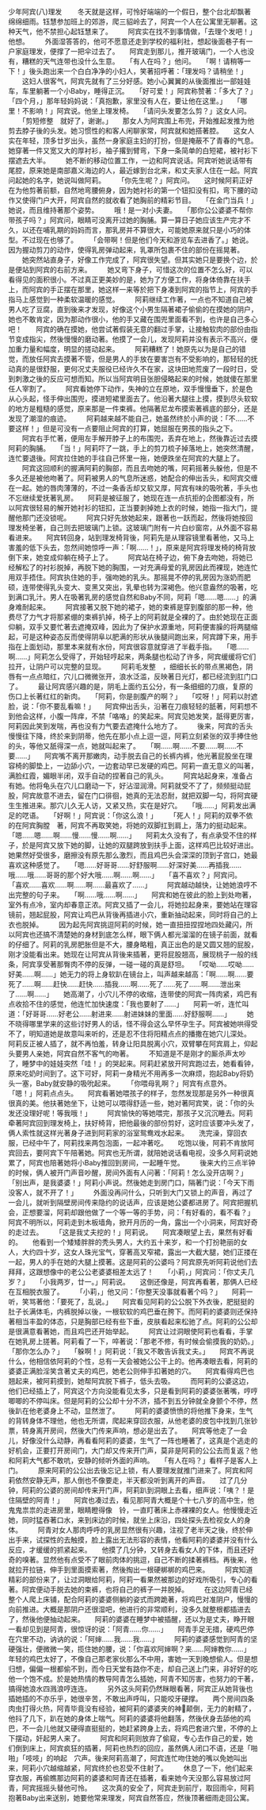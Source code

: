 少年阿宾(八)理发 
　　冬天就是这样，可怜好端端的一个假日，整个台北却飘著绵绵细雨。钰慧参加班上的郊游，爬三貂岭去了，阿宾一个人在公寓里无聊著。这种天气，他不禁担心起钰慧来了。 
　　阿宾实在找不到事情做，「去理个发吧！」他想。 
　　外面湿答答的，他可不愿意还走到学校的福利社，想起後面巷子有一户家庭理发，便撑了一把伞过去了。　　阿宾走到那儿，推开玻璃门，一个人也没有，糟糕的天气连带也没什么生意。　　「有人在吗？」他问。　　「啊！请稍等一下！」後头跑出来一个白白净净的小妇人，笑著招呼著：「理发吗？请稍坐！」 
　　这妇人很客气，阿宾先就有了三分好感。她小心翼翼的从後面推出一部娃娃车，车里躺著一个小Baby，睡得正沉。　　「好可爱！」阿宾称赞著：「多大了？」　　「四个月，」那年轻妈妈说：「真抱歉，家里没有人在，要让他在这里。」　　「哪里！不影响！」阿宾说。他坐上理发椅。　　「请问头发要怎么剪？」这女人问。 
　　「剪短修整　就好了，谢谢。」　　那女人为阿宾围上布兜，开始推起发推为他剪去脖子後的头发。她习惯性的和客人闲聊家常，阿宾就和她搭著腔。　　这女人实在年轻，顶多廿岁出头，虽然一身家庭主妇的打扮，但是掩蔽不了青春的气息。她穿著一件又宽又大的厚衬衫，袖子撂到臂弯，下身一条简单的白短裙，被衬衫下摆遮去大半。 
　　她不断的移动位置工作，一边和阿宾说话。阿宾听她说话带有尾腔，原来她是南部嘉义海边的人，最近嫁到台北来，和丈夫家人住在一起。阿宾问起她的名字，她说叫做阿莉。 
　　「你先生呢？」阿宾问。　　这时候阿莉正好在为他剪著前额，自然地弯腰俯身，因为她衬衫的第一个钮扣没有扣，弯下腰的动作又使得门户大开，阿宾自然的就收看了她胸前的精彩节目。　　「在金门当兵！」她说，而且维持著那个姿势。 
　　哦！是一对小夫妻。　　「那你公公婆婆不帮你带孩子吗？」阿宾问，眼睛可没离开过她的胸脯。算一算日子她应该生产完才不久，以还在哺乳期的妈妈而言，那乳房并不算很大，可能她原来就只是小巧的体型。不过现在也够了。 
　　「会带啊！但是他们今天和游览车去进香了。」她说。因为握动剪刀的动作，使得乳房弹动起来，乳罩所包裹不住的部份在摇晃著。 
　　她突然站直身子，好像工作完成了，阿宾很失望。但其实她只是要换个边，於是便站到阿宾的右前方来。 
　　她又弯下身子，可惜这次的位置不怎么好，可以看得见的面积很小。不过真正更美妙的是，她为了方便工作，将身体倚靠在扶手上，而阿宾的手正摆在那里，她这样一来等於把下身凑到阿宾的指节上，阿宾的手指马上感觉到一种柔软温暖的感觉。 
　　阿莉继续工作著，一点也不知道自己被男人吃了豆腐，直到後来才发现，好像这个小男生隔著裙子偷偷的在摸她的阴户，她也不敢肯定，因为那动作很小，他的手又藏在围兜里面看不到，也许是自己多心吧！　　阿宾的确在摸她，他尝试著假装无意的翻过手掌，让接触软肉的部份由指节变成指尖，然後慢慢的磨动著。他摸了一会儿，发现阿莉并没有表示不高兴，便加重力量和幅度，明显的搓动起来。 
　　阿莉糟糕了！她原先以为是自己的错觉，而放任阿宾去摸著不管，但是男人的手放在要害岂有不受影响的，那轻轻的抚动真的是很舒服，更何况丈夫服役已经许久不在家，这块田地荒废了一段时日，受到刺激之後的反应可想而知。所以当阿宾明目张胆侵略起来的时候，她就傻在那里任人宰割了。 
　　阿宾看她停下动作，失神的立在原地，双手慢慢垂下，於是色从心头起，怪手伸出围兜，摸进短裙里面去了。他沿著大腿往上摸，摸到尽头软软的地方是粗糙的感觉，原来那是一件束裤。他隔著尼龙布摸索著裤底的部分，还是发现了潮湿的痕迹。 
　　阿莉越来越不能自己，她虽然终於小声的说：「不……不要这样！」但是可没有一点要阻止阿宾的打算，她屈服在男孩的指头之下。 
　　阿宾右手忙著，便用左手解开脖子上的布围兜，丢弃在地上，然後靠近过去摸阿莉的胸脯。　　「当！」阿莉吓了一跳，手上的剪刀梳子掉落地上，她突然清醒，连忙要退後。阿宾拉住她的手往自己怀里一拖，她便跌坐在阿宾的大腿上了。 
　　阿宾这回顺利的握满阿莉的胸部，而且去吻她的嘴，阿莉摇著头躲他，但是不多久还是被他吻著了。阿莉被男人的气息所迷惑，她配合的伸出舌头，和阿宾交缠在一起。她的唇肉薄薄的，不过一条香舌却又软又厚，阿宾有味的吸吮著，手头也不忘继续爱抚著乳房。　　阿莉是被征服了，她现在连一点抗拒的企图都没有，所以阿宾很轻易的解开她衬衫的钮扣，正当要剥掉她上衣的时候，她指一指大门，提醒他那门还没锁呢。 
　　阿宾只好先放她起来，跟著也一跃而起，然後将她按回理发椅坐著，自己则去把玻璃门上锁。这玻璃门附有一片白纱窗帘，从外面不容易看进来。　　阿宾转回身，站到理发椅背後，阿莉先是从理容镜里看著他，又马上害羞的低下头去，忽然间她惊呼一声：「啊……！」，原来是阿宾将理发椅的椅背放倒下来，她变成仰躺在椅子上了。 
　　阿宾站在椅子边，俯下身去吻她，将她已经解松了的衬衫脱掉，再脱下她的胸围，一对充满母爱的乳房因此而裸现，她连忙用双手捂住。阿宾执住她的手，强吻她的乳头。那摇晃不停的乳房因为涨奶而肥硕，连带使得乳头变大、变黑又突出，乳晕也转为深褐色。他兴意盎然的吸著，吃到满口乳汁。男人在吸著乳房的感觉自然和Baby不同，阿莉「嗯……嗯……」的满身难耐起来。 
　　阿宾接著又脱下她的裙子，她的束裤是穿到腹部的那一种，他费尽了力气才将那紧绷的束裤扒掉，椅子上的阿莉就是全裸的了。由於她现在正面仰躺，双手又要忙著去遮掩双峰，因此为了保护水源重地，阿莉便害臊的将两腿缩起，可是这种姿态反而使得阴阜以肥满的形状从後腿间跑出来，阿宾蹲下来，用手指在上面划动，那里本来就有水份，阿宾很容意就穿进了半截手指。　　「嗯……啊……」阿莉怎么受得了，开始轻哼起来，两条腿也松动了许多，阿宾缓缓将它们拉开，让阴户可以完整的显现。 
　　阿莉毛发整　，细细长长的带点黑褐色，阴唇有一点点暗红，穴儿口微微张开，浪水泛滥，反映著日光灯，都已经流到肛门口了。 
　　最让阿宾感兴趣的是，阴毛上面约五公分，有一条细细的刀痕，复原的伤口上长著红红的新肉。　　「阿莉，你是剖腹产的啊？」　　「哎呀！」阿莉以肘遮脸，说：「你不要乱看嘛！」　　阿宾伸出舌头，沿著在刀痕轻轻的舐著，阿莉想不到他会这样，小腹一阵痒，不禁「咯咯」的笑起来。阿宾见她发笑，舐得更厉害，阿莉因此笑到发喘，再也没有力气要去遮掩什么地方了。 
　　後来，阿宾的舌头慢慢往下降，终於来到阴蒂，他先在那小点上逗一逗，阿莉立刻紧张的双手捧住他的头，等他又舐得深一点，她就叫起来了。　　「啊……啊……不要……啊……不要……」　　阿宾嘴不离开那嫩肉，动手脱去自己的长裤内裤，他光著屁股坐在理容椅的脚垫上，一边舔小穴，一边套动早已发硬的鸡巴。阿莉一直无意义的叫著，满脸红霞，媚眼半闭，双手自动的捏著自己的乳头。 
　　阿宾站起身来，准备占有她。他将龟头在穴儿口磨动一下，好沾湿润滑。阿莉就受不了了，频频挺动屁股，阿宾故意不进去，留在门口徘徊，她真的无法忍耐，就把双脚一勾，将阿宾硬生生推进来。那穴儿久无人访，又紧又热，实在是好穴。　　「哦……」阿莉发出满足的呓语。　　「好啊！」阿宾说：「你这么浪！」 
　　「死人！」阿莉的双拳不依的在阿宾胸膛　著，阿宾不再取笑她，将她的双脚扛到肩上，落力的挺动起来。　　「嗯……嗯……啊……慢……慢……啊……」　　阿莉太久没有了，有点承受不住的样子，於是阿宾又放下她的脚，让她的双腿跨放到扶手上面，这样鸡巴比较好进出。她果然好受很多，磨擦没有原先那么激烈，而且鸡巴头会深深的顶到子宫口，她最喜欢这种感觉了。　　「嗯……好哥哥……好舒服啊……好深好美……再插我……哦……哦……哥哥的那个好大哦……啊……啊……」　　「喜不喜欢？」阿宾问。　　「喜欢……喜欢……啊……啊……最喜欢了……」 
　　阿宾越动越快，让她她浪哼不出完整的句子来。　　「啊……哦……啊……」　　阿宾和她在彼此的脸上到处吻著，室外有点冷，室内却春意正浓。阿宾又插了一会儿，将她拉起身来，要她站在理容镜前，翘起屁股，阿宾让鸡巴从背後再插进小穴，重新抽动起来，同时将自己的上衣也脱掉。 
　　因为起先阿宾挑逗阿莉的时候，她一直扭扭捏捏地四处藏闪，所以阿宾也还搞不清楚她的身材到底怎么样，眼下俩人都光溜溜的在镜子前面，就看的仔细了。阿莉的乳房肥胀但是不大，腰身略粗，真正出色的是又圆又翘的屁股，刚才没能看出来。她现在让阿宾从背後来插著，更将屁股翘高，展现桃子一般的线条，阿宾享受著那臀肉不停的反弹，一碰一碰的真是舒坦。　　「哎呦……哎呦……好美……啊……」她无力的将上身软趴在镜台上，叫声越来越高：「啊……啊……要死了……啊……赶快……赶快……插我……啊……死了……死了……啊……泄出来了……啊……」　　她高潮了，小穴儿不停的收缩，连带使的阿宾一阵肉紧，鸡巴有点收拾不住的感觉，他连忙加快速度：「我也要射了……」　　阿莉一听，连忙叫道：「好哥哥……好老公……射进来……射进妹妹的里面……好舒服啊……」 
　　她不晓得哪里学来的这些讨好男人的话，怪不得会这么早怀孕生子。阿宾被她哄得受不了，明知道她是故意叫来听的，还是忍不住将阳精点点的播撒在她穴儿深处。　　阿莉反正被人插了，就不再怕羞，转身让阳具脱离小穴，双臂攀在阿宾肩上，仰起头要男人亲她，阿宾自然不客气的吻著。 
　　不知道是不是刚才的厮杀声太吵了，睡梦中的娃娃突然「哇！」的哭起来。阿莉赶紧放开阿宾跑过去，她看看钟，原来吃奶时间到了。这下可好，阿莉一身精光不用再多一次麻烦，抱起Baby将奶头一塞，Baby就安静的吸吮起来。 
　　「你喂母乳啊？」阿宾有点意外。　　「嗯！」阿莉点点头。　　阿宾看著她喂孩子的样子，忽然发现那是另外一种很真很真的美。他扶著她坐下，让她可以喂得舒适一些，她对著阿宾笑，说：「你的头发还没理好呢！等我哦！」 
　　阿宾愉快的等她喂完，那孩子又沉沉睡去。阿莉牵著阿宾回到理发椅上，扶好椅背，把他最後的部份剪好，这时应该要冲头发了，俩人索性就这样光著身子进到阿莉家的浴室鸳鸯戏水起来。　　洗完澡，穿回衣服，已经中午了，阿莉找来两包泡面，一起冲著吃。　　吃饱以後，阿莉不肯放阿宾回去，要阿宾下午陪著她。阿宾也无所谓，就陪她说话看电视，没多久阿莉说她累了，阿宾也陪著她将小Baby推回到房间，一起睡午觉。 
　　後来大约三点半钟的时候，俩人被开门声音吵醒，房间外面有人问著：「阿莉！怎么没开店啊？」　　「别出声，是我婆婆！」阿莉小声说。然後她走到房门口，隔著门说：「今天下雨没客人，就不开了！」 
　　外面没再问什么，只听到大门又锁上的声音，再过了一会儿，就听到隔壁房间传来隐约的说话声，应该是她公婆都进房了。阿宾把握机会，正想要溜，阿莉却跟他做了一个等一等的手势，问：「有好看的，看不看？」　　阿宾不明所以，阿莉走到木板墙角，掀开月历的一角，露出一个小洞来，阿宾好奇的走过去。 
　　「这是我丈夫挖的！」阿莉说。　　阿宾凑眼望上去，果然有好看的。　　他看到一个矮矮胖胖的秃头男人，大约五十来岁，和一个打扮艳丽的女人，大约四十岁，这女人珠光宝气，穿著高叉窄裙，露出一大截大腿，她们正搂在一起，男人的手在她的大腿上摸著。这是阿莉的公婆吗？阿宾原先听阿莉说他们去拜拜，这跟想像中的老公公老婆婆相差太远了！　　「小莉，」阿宾问：「你丈夫几岁？」　　「小我两岁，廿一。」阿莉说。　　这倒还像是，阿宾再看著，那俩人已经在互相脱衣服了。 
　　「小莉，」他又问：「你整天没事就看著个吗？」　　阿莉一听，笑骂著他：「要死了，乱说。」　　阿宾看见阿莉的公公脱下外衣後，肥挺挺的肚子长满体毛，内裤脱掉以後，一根软软的鸡巴垂在胯下。而阿莉的婆婆则还保持著相当丰盈的体态，只是胸部已经有些下垂，皮肤看起来松驰了点。阿莉的公公却是很满意看著她，而且鸡巴还开始举起。 
　　阿宾让过洞眼使阿莉也看看，手掌在她乳房上搓著。阿莉看了一下，啐著说：「那老不修，有时候会偷摸我的奶奶。」　　「那你怎么办？」　　「躲啊！」阿莉说：「我又不敢告诉我丈夫。」　　阿宾不再说什么，他相信依阿莉的个性，总有一天会被她公公干上的。他再凑眼去看，阿莉的婆婆正满脸淫笑含著丈夫的鸡巴，她老公则伸手扣著她的穴。　　阿宾看得鸡巴也翘起来，被阿莉摸到，她帮阿宾脱下裤子，低头去吸。 
　　而阿莉的公婆这边，他们已经插上了，阿宾这个方向没能看见太多，只是看到阿莉的婆婆张著嘴，哼哼唧唧的不停叫床。但是阿莉的公公却十分不济，插不到五分钟就全身颤个不停，然後趴在他老婆身上不动，显然泄了。 
　　阿莉的婆婆愤愤的将他推下身来，生气的背转身体不理他，他也无所谓，爬起来穿回衣服，从他老婆的皮包中找到几张钞票，转身离开房间，然後大门传来声响，想必是出去了。　　阿宾等他走了一会儿，好像没什么动静，再看看阿莉的婆婆，生气了一阵也睡著了，这真是个逃走的好机会，正要打开房间门，大门却又传来开门声，莫非是阿莉的公公去而复返？他和阿莉大气都不敢吭，安静的倾听外面的声响。　　「有人在吗？」看样子是客人上门。 
　　原来阿莉的公公出去後忘记上锁，有人要理发就推门进来了。阿宾和阿莉依然安静无声，那人倒也不像要走，半天都没听到离开的声音。　　过了几分钟，阿莉的公婆的房间却传来开门声，阿莉趴到洞眼上去看，细声说：「咦？！是住隔壁的阿青！」　　阿宾也凑过去，看见那阿青大概是个十七八岁的高中生，他鬼鬼祟祟的走进房里，眼睛瞪得像　铃，一直盯著床上赤裸裸的女人。他慢慢走近她，同时猛吞著口水，来到床边的时候，就坐上床沿，四处探头去检视女人的身体。 
　　阿青对女人那肉呼呼的乳房显然很有兴趣，注视了老半天之後，终於伸出手来，试探性的去触摸，脸上露出无法形容的表情，他看阿莉的婆婆并没有什么反应，才缓缓的抓紧起来。　　他摸了几分钟，又转身去看女人的下体，而且还好奇的嗅著。显然他有点受不了眼前肉体的挑逗，自己不断的揉著裤档。再後来，他就拉开拉链，伸手到里面摸索著，然後掏出一根硬梆梆的鸡巴来。 
　　阿宾知道精彩的部份来了，让过洞眼给阿莉，阿莉一看果然被那边的好戏所吸引，专心的看著。阿宾便动手脱去她的束裤，也将自己的裤子一并脱掉。 
　　在这边阿青已经整个人爬上床铺，配合阿莉的婆婆侧躺的姿式而跨跪著，将鸡巴对准阴户，慢慢的向前推进。大概是那阴户还很湿吧，他进行的非常顺利，没多久就整根都插进去了，然後他便抽动起来。　　阿莉的婆婆在睡梦中被插醒，还以为是丈夫，睁开眼一看却见到是阿青，很惊讶的说：「阿青……你……」　　阿青手足无措，硬鸡巴停在穴里不动，讷讷的说：「阿婶……我……我……」 
　　阿莉的婆婆感觉到阿青的坚硬强壮，便微微一笑，揽住她的腰，说：「你喜欢阿婶啊？来……阿婶教你……」　　年轻的鸡巴太好了，不像自己那老家伙那么不中用，害她一天到晚想偷人。但是想归想，偏偏一根都偷不到，而今日天堂有路你不走，却自己送上门来，非好好的吃他一个饱不成。於是她热情的教导阿青怎么插她，阿青不知厉害，也努力的干著，搞得她浪水四溅浪哼连连。 
　　另外这头阿莉仍然眯眼看著，阿宾正从她背後也插她插的不亦乐乎，她很辛苦，不敢出声呼叫，只能咬牙硬撑。　　两个房间四条肉虫打得火热，阿青毕竟没有经验，被阿莉的婆婆夹的神颠倒，无力的射精了，他抖了几下，趴在她的身体上喘气。阿莉的婆婆将他翻落，然後伏身去舔他的鸡巴，不一会儿他就又硬得直挺挺的，她赶紧跨身上去，将鸡巴套进穴里，不停的上下摆动，奸起男人来了。 
　　阿宾和阿莉则放弃了偷窥，专心去作自己的爱，她们倒到床上，阿宾疯狂的插著，阿莉也热烈的回应，虽然俩人闭口不语，还是「啪啪」「吱吱」的响起　穴声。後来阿莉高潮了，阿宾连忙吻住她的嘴以免她叫出来，阿莉小穴越缩越紧，阿宾终於也忍受不住射了。 
　　休息了一下，他们起来穿衣服，再偷瞧那边阿莉的婆婆和阿青还在插著，看来她今天没那么容易放过阿青，阿宾摇摇头替他可怜。　　这次真的安全了，阿宾走到前厅，取回雨伞，阿莉抱著Baby出来送别，她要他常来理发，阿宾自然答应，然後顶著细雨走回公寓。 
